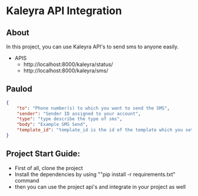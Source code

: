 # Kaleyra API Integration


## About

In this project, you can use Kaleyra API's to send sms to anyone easily.

- APIS
    - http://localhost:8000/kaleyra/status/
    - http://localhost:8000/kaleyra/sms/

## Paulod

```json
{
    "to": "Phone number(s) to which you want to send the SMS",
    "sender": "Sender ID assigned to your account",
    "type": "type describe the type of sms",
    "body": "Example SMS Send",
    "template_id": "template_id is the id of the template which you set in the kaleyra account"
}
```

## Project Start Guide:

- First of all, clone the project
- Install the dependencies by using ""pip install -r requirements.txt" command
- then you can use the project api's and integrate in your project as well



